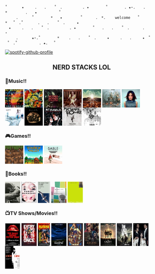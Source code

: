 ```
˚　　　　✦　　　.　　. 　 ˚　.　　　　　 . ✦　　　 　˚　　　　 . ★⋆.  　.　　 　*　     　.　　✦          ˚
　　　.   　　˚　　 　　*　　✦ 　　    ˚ 　　　.　*.　 　welcome　　˚ 　　　*　 ˚　.˚　　　　.　　. 　 ˚　.　　  ✦
　✦　　　.　　. 　 ˚　.　　　　　 . ✦　　　 　˚　　.　　. 　 ˚　.　　　 .                      ⋆ 
　　　.   　　★⋆.˚　　 　　*　　 .　　. 　 ˚　.　　　✦　　　.　　.　　　✦　˚ 　　　　 ˚　.˚　　　　　　. ★.　 ˚
```
[![spotify-github-profile](https://spotify-github-profile.kittinanx.com/api/view?uid=31zucmt2i6zwpqump5tcn6v73pie&cover_image=true&theme=natemoo-re&show_offline=true&background_color=121212&interchange=true&bar_color=53b14f&bar_color_cover=true)](https://spotify-github-profile.kittinanx.com/api/view?uid=31zucmt2i6zwpqump5tcn6v73pie&redirect=true)

<h2 align="center">NERD STACKS LOL</h2>
<h3 align="left">🎸Music!!</h3>
<p align="left">
<a href="https://open.spotify.com/album/5vkqYmiPBYLaalcmjujWxK"><img align="center" src="./radiohead.jpg" alt="inrainbows" height="60" width="60" /></a>
<a href="https://open.spotify.com/album/2Qt8Z1LB3Fsrf6nhBNsvUJ"><img align="center" src="./songs.jpeg" alt="adrianne" height="60" width="60" /></a>
<a href="https://open.spotify.com/album/3yaSvEnMDdxwakgx7OBLxf"><img align="center" src="./vgbt.jpg" alt="vgbt" height="60" width="60" /></a>
<a href="https://open.spotify.com/album/2wwCc6fcyhp1tfY3J6Javr"><img align="center" src="./banisters.jpg" alt="banisters" height="60" width="60" /></a>
<a href="https://open.spotify.com/album/2wPnKggTK3QhYAKL7Q0vvr"><img align="center" src="./danger.jpeg" alt="danger" height="60" width="60" /></a>
<a href="https://open.spotify.com/album/1Vg5v9M0afj5sIl1ndRXzy"><img align="center" src="./kickii.jpeg" alt="kickii" height="60" width="60" /></a>
<a href="https://open.spotify.com/album/2RwMTosAa4E9IXLEgThlO9"><img align="center" src="./faye.jpg" alt="faye" height="60" width="60" /></a>
<a href="https://open.spotify.com/album/6dVIqQ8qmQ5GBnJ9shOYGE"><img align="center" src="./okcomputer.jpeg" alt="okcomputer" height="60" width="60" /></a>
<a href="https://open.spotify.com/album/3kKKznV19oXryd9tjpYFVW"><img align="center" src="./botr.jpg" alt="botr" height="60" width="60" /></a>
<a href="https://open.spotify.com/album/3DuiGV3J09SUhvp8gqNx8h"><img align="center" src="./revenge.jpeg" alt="revenge" height="60" width="60" /></a>
<a href="https://open.spotify.com/album/0FZK97MXMm5mUQ8mtudjuK"><img align="center" src="./tbp.jpeg" alt="blackparade" height="60" width="60" /></a>
<a href="https://open.spotify.com/album/3PRoXYsngSwjEQWR5PsHWR"><img align="center" src="./revolver.jpeg" alt="revolver" height="60" width="60" /></a>

</p>
<h3 align="left">🎮Games!!</h3>
<p align="left">
  <img align="center" src="./mc.jpeg" alt="minecraft" height="60" width="60" />
  <img align="center" src="./stardew.jpeg" alt="stardew" height="60" width="60" />
  <img align="center" src="./sable.jpeg" alt="sable" height="60" width="60" />
</p>
<h3 align="left">📖Books!!</h3>
<p align="left">
  <a href="https://www.goodreads.com/book/show/41880609-on-earth-we-re-briefly-gorgeous"><img align="center" src="./onearth.jpg" alt="onearth" height="70" width="50" /></a>
  <a href="https://www.goodreads.com/book/show/10357575-1q84"><img align="center" src="./1q84.jpg" alt="1q84" height="70" width="50" /></a>
  <a href="https://www.goodreads.com/book/show/24861.Demian_Die_Geschichte_von_Emil_Sinclairs_Jugend"><img align="center" src="./demian.jpg" alt="demian" height="70" width="40" /></a>
  <a href="https://www.goodreads.com/book/show/6514.The_Bell_Jar"><img align="center" src="./belljar.jpg" alt="belljar" height="70" width="50" /></a>
  <a href="https://www.goodreads.com/book/show/22628.The_Perks_of_Being_a_Wallflower"><img align="center" src="./perks.jpg" alt="perks" height="70" width="50" /></a>
</p>
<h3 align="left">📺TV Shows/Movies!!</h3>
<p align="left">
  <a href="https://www.imdb.com/title/tt0073629/"><img align="center" src="./rocky.jpeg" alt="rocky" height="75" width="50" /></a>
  <a href="https://www.imdb.com/title/tt6710474/"><img align="center" src="./eeaao.jpg" alt="eeaao" height="75" width="50" /></a>
  <a href="https://www.imdb.com/title/tt0110912/"><img align="center" src="./pulp.jpg" alt="pulp" height="75" width="40" /></a>
  <a href="https://www.imdb.com/title/tt10954984/"><img align="center" src="./nope.jpg" alt="nope" height="75" width="50" /></a>
  <a href="https://www.imdb.com/title/tt14452776/"><img align="center" src="./bear.jpg" alt="thebear" height="75" width="50" /></a>
  <a href="https://www.imdb.com/title/tt11126994/"><img align="center" src="./arcane.jpg" alt="arcane" height="75" width="50" /></a>
  <a href="https://www.imdb.com/title/tt3581920/"><img align="center" src="./craft.jpg" alt="craft" height="75" width="50" /></a>
  <a href="https://www.imdb.com/title/tt3581920/"><img align="center" src="./tlou.jpg" alt="tlou" height="75" width="50" /></a>
  <a href="https://www.imdb.com/title/tt3581920/"><img align="center" src="./handmaiden.png" alt="handmaiden" height="75" width="50" /></a>
  <a href="https://www.imdb.com/title/tt3581920/"><img align="center" src="./scarface.jpg" alt="scarface" height="75" width="50" /></a>
</p>
